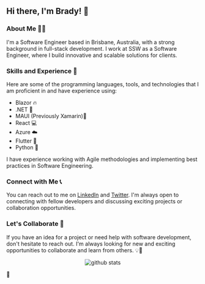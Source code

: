 ## Hi there, I'm Brady! 👋

### About Me 🙋‍♂️

I'm a Software Engineer based in Brisbane, Australia, with a strong background in full-stack development. I work at SSW as a Software Engineer, where I build innovative and scalable solutions for clients.

### Skills and Experience 🚀

Here are some of the programming languages, tools, and technologies that I am proficient in and have experience using:

- Blazor 🔥
- .NET 💜
- MAUI (Previously Xamarin)🤖
- React 💻
- Azure ☁️
- Flutter 📱
- Python 🐍

I have experience working with Agile methodologies and implementing best practices in Software Engineering.

<!-- ### Portfolio 🎨

Check out some of my notable projects on GitHub and my website.

Project 1: Description of the project and the technologies used.
Project 2: Description of the project and the technologies used.
Project 3: Description of the project and the technologies used. -->

### Connect with Me 📞

You can reach out to me on [LinkedIn](https://www.linkedin.com/in/bradystroud/) and [Twitter](https://twitter.com/bradystroud_). I'm always open to connecting with fellow developers and discussing exciting projects or collaboration opportunities.

### Let's Collaborate 🤝

If you have an idea for a project or need help with software development, don't hesitate to reach out. I'm always looking for new and exciting opportunities to collaborate and learn from others. 💡🌟


<div align="center">

![github stats](https://github-readme-stats.vercel.app/api?username=bradystroud&show_icons=true&cache_seconds=86400&theme=dark)
</div>
🤖
